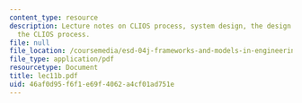 ```yaml
---
content_type: resource
description: Lecture notes on CLIOS process, system design, the design aspects of
  the CLIOS process.
file: null
file_location: /coursemedia/esd-04j-frameworks-and-models-in-engineering-systems-engineering-system-design-spring-2007/46af0d95f6f1e69f4062a4cf01ad751e_lec11b.pdf
file_type: application/pdf
resourcetype: Document
title: lec11b.pdf
uid: 46af0d95-f6f1-e69f-4062-a4cf01ad751e
---
```

